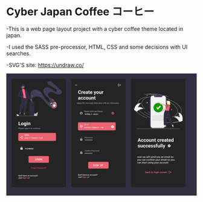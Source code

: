 # Cyber Japan Coffee コーヒー
-This is a web page layout project with a cyber coffee theme located in japan.

-I used the SASS pre-processor, HTML, CSS and some decisions with UI searches.

 -SVG'S site: https://undraw.co/<br>




<img src = "./App-project.jpg" title="imgapp"></img>
